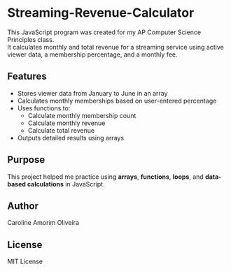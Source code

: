 # Streaming-Revenue-Calculator

This JavaScript program was created for my AP Computer Science Principles class.  
It calculates monthly and total revenue for a streaming service using active viewer data, a membership percentage, and a monthly fee.

## Features

- Stores viewer data from January to June in an array
- Calculates monthly memberships based on user-entered percentage
- Uses functions to:
  - Calculate monthly membership count
  - Calculate monthly revenue
  - Calculate total revenue
- Outputs detailed results using arrays

## Purpose

This project helped me practice using **arrays**, **functions**, **loops**, and **data-based calculations** in JavaScript.

## Author

Caroline Amorim Oliveira

## License

MIT License
